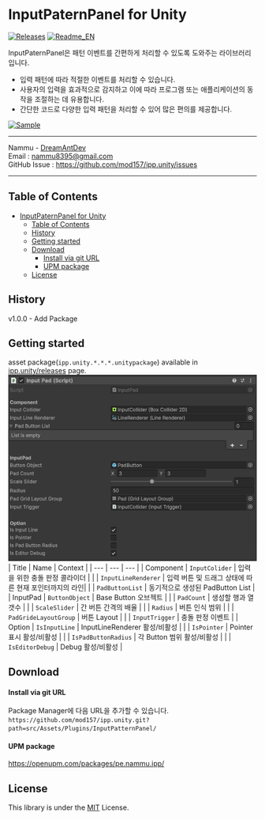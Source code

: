 # InputPaternPanel for Unity
[![Releases](https://img.shields.io/github/release/mod157/ipp.unity.svg)](https://github.com/mod157/ipp.unity/releases) [![Readme_EN](https://img.shields.io/badge/ipp.unity-en-red)](https://github.com/mod157/ipp.unity/README_EN.md)


InputPaternPanel은 패턴 이벤트를 간편하게 처리할 수 있도록 도와주는 라이브러리입니다.
* 입력 패턴에 따라 적절한 이벤트를 처리할 수 있습니다.
* 사용자의 입력을 효과적으로 감지하고 이에 따라 프로그램 또는 애플리케이션의 동작을 조절하는 데 유용합니다.
* 간단한 코드로 다양한 입력 패턴을 처리할 수 있어 많은 편의를 제공합니다.
  
[![Sample](https://img.shields.io/badge/YouTube-red?style=for-the-badge&logo=youtube&logoColor=white)](https://youtu.be/1gNE5MmUmAQ)

---
Nammu - [DreamAntDev](https://github.com/DreamAntDev)  
Email : nammu8395@gmail.com  
GitHub Issue : https://github.com/mod157/ipp.unity/issues  

---
Table of Contents
---
- [InputPaternPanel for Unity](#inputpaternpanel-for-unity)
  - [Table of Contents](#table-of-contents)
  - [History](#history)
  - [Getting started](#getting-started)
  - [Download](#download)
      - [Install via git URL](#install-via-git-url)
      - [UPM package](#upm-package)
  - [License](#license)


History
---
v1.0.0 - Add Package

Getting started
---
asset package(`ipp.unity.*.*.*.unitypackage`) available in [ipp.unity/releases](https://github.com/mod157/ipp.unity/releases) page.
![image](docs/image/inputPad_Inspector.png)
| Title | Name | Context | 
| --- | --- | --- |
| Component | `InputColider` | 입력을 위한 충돌 판정 콜라이더 |
|  | `InputLineRenderer` | 입력 버튼 및 드래그 상태에 따른 현재 포인터까지의 라인| 
|  | `PadButtonList` | 동기적으로 생성된 PadButton List |
| InputPad | `ButtonObject` | Base Button 오브젝트 |
|  | `PadCount` | 생성할 행과 열 갯수 | 
|  | `ScaleSlider` | 간 버튼 간격의 배율 |
|  | `Radius` | 버튼 인식 범위 | 
|  | `PadGrideLayoutGroup` | 버튼 Layout |
|  | `InputTrigger` | 충돌 판정 이벤트 |
| Option | `IsInputLine` | InputLineRenderer 활성/비활성 |
|  | `IsPointer` | Pointer 표시 활성/비활성 | 
|  | `IsPadButtonRadius` | 각 Button 범위 활성/비활성 |
|  | `IsEditorDebug` | Debug 활성/비활성 | 

Download
---
####  Install via git URL
Package Manager에 다음 URL을 추가할 수 있습니다.
`https://github.com/mod157/ipp.unity.git?path=src/Assets/Plugins/InputPatternPanel/`

#### UPM package
https://openupm.com/packages/pe.nammu.ipp/

License
---
This library is under the [MIT](https://github.com/mod157/ipp.unity?tab=MIT-1-ov-file) License.
